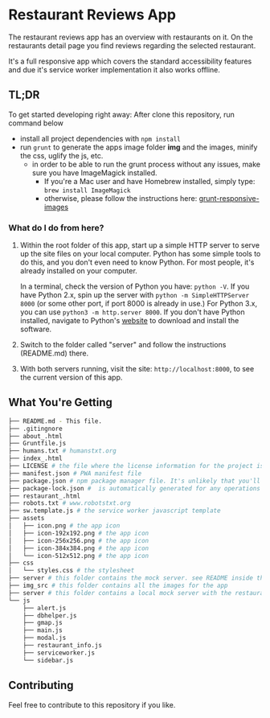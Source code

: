 # Restaurant Reviews App

The restaurant reviews app has an overview with restaurants on it.
On the restaurants detail page you find reviews regarding the selected restaurant.

It's a full responsive app which covers the standard accessibility features and due it's service worker implementation it also works offline.

## TL;DR

To get started developing right away:
After clone this repository, run command below

* install all project dependencies with `npm install`
* run `grunt` to generate the apps image folder **img** and the images, minify the css, uglify the js, etc.
  * in order to be able to run the grunt process without any issues, make sure you have ImageMagick installed.
    * If you're a Mac user and have Homebrew installed, simply type: `brew install ImageMagick`
    * otherwise, please follow the instructions here: [grunt-responsive-images](https://github.com/andismith/grunt-responsive-images)

### What do I do from here?

1. Within the root folder of this app, start up a simple HTTP server to serve up the site files on your local computer. Python has some simple tools to do this, and you don't even need to know Python. For most people, it's already installed on your computer.

   In a terminal, check the version of Python you have: `python -V`. If you have Python 2.x, spin up the server with `python -m SimpleHTTPServer 8000` (or some other port, if port 8000 is already in use.) For Python 3.x, you can use `python3 -m http.server 8000`. If you don't have Python installed, navigate to Python's [website](https://www.python.org/) to download and install the software.

2. Switch to the folder called "server" and follow the instructions (README.md) there.

3. With both servers running, visit the site: `http://localhost:8000`, to see the current version of this app.


## What You're Getting
```bash
├── README.md - This file.
├── .gitingnore
├── about_.html
├── Gruntfile.js
├── humans.txt # humanstxt.org
├── index_.html
├── LICENSE # the file where the license information for the project is stored.
├── manifest.json # PWA manifest file
├── package.json # npm package manager file. It's unlikely that you'll need to modify this.
├── package-lock.json #  is automatically generated for any operations where npm modifies either the node_modules tree, or package.json. It describes the exact tree that was generated, such that subsequent installs are able to generate identical trees, regardless of intermediate dependency updates.
├── restaurant_.html
├── robots.txt # www.robotstxt.org
├── sw.template.js # the service worker javascript template
├── assets
│   ├── icon.png # the app icon
│   ├── icon-192x192.png # the app icon
│   ├── icon-256x256.png # the app icon
│   ├── icon-384x384.png # the app icon
│   └── icon-512x512.png # the app icon
├── css
│   └── styles.css # the stylesheet
├── server # this folder contains the mock server. see README inside this folder for instructions how to use it.
├── img_src # this folder contains all the images for the app
├── server # this folder contains a local mock server with the restaurants data. see README inside to know how to use it.
└── js
    ├── alert.js
    ├── dbhelper.js
    ├── gmap.js
    ├── main.js
    ├── modal.js
    ├── restaurant_info.js
    ├── serviceworker.js
    └── sidebar.js
```

## Contributing

Feel free to contribute to this repository if you like.
